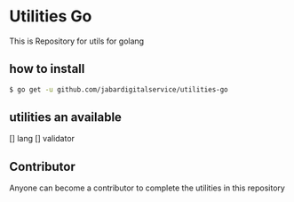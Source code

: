 # Utilities Go

This is Repository for utils for golang 

## how to install

```bash
$ go get -u github.com/jabardigitalservice/utilities-go
```

## utilities an available 
[] lang
[] validator

## Contributor

Anyone can become a contributor to complete the utilities in this repository
